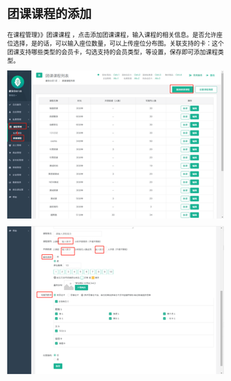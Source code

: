 # 团课课程的添加

 在课程管理》》团课课程 ，点击添加团课课程，输入课程的相关信息。是否允许座位选择，是的话，可以输入座位数量，可以上传座位分布图。关联支持的卡：这个团课支持哪些类型的会员卡，勾选支持的会员类型，等设置，保存即可添加课程类型。

![](../.gitbook/assets/1%20%2829%29.png)

![](../.gitbook/assets/2%20%2832%29.png)

